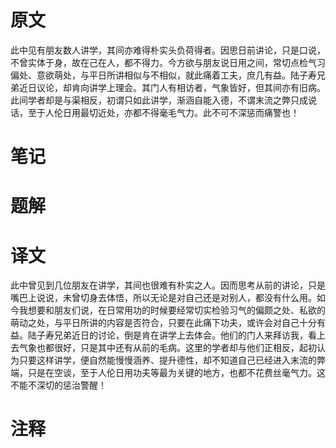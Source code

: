 # 原文
此中见有朋友数人讲学，其间亦难得朴实头负荷得者。因思日前讲论，只是口说，不曾实体于身，故在己在人，都不得力。今方欲与朋友说日用之间，常切点检气习偏处、意欲萌处，与平日所讲相似与不相似，就此痛着工夫，庶几有益。陆子寿兄弟近日议论，却肯向讲学上理会。其门人有相访者，气象皆好，但其间亦有旧病。此间学者却是与渠相反，初谓只如此讲学，渐涵自能入德，不谓末流之弊只成说话，至于人伦日用最切近处，亦都不得毫毛气力。此不可不深惩而痛警也！

# 笔记

# 题解

# 译文
此中曾见到几位朋友在讲学，其间也很难有朴实之人。因而思考从前的讲论，只是嘴巴上说说，未曾切身去体悟，所以无论是对自己还是对别人，都没有什么用。如今我想要和朋友们说，在日常用功的时候要经常切实检验习气的偏颇之处、私欲的萌动之处，与平日所讲的内容是否符合，只要在此痛下功夫，或许会对自己十分有益。陆子寿兄弟近日的讨论，倒是肯在讲学上去体会。他们的门人来拜访我，看上去气象也都很好，只是其中还有从前的毛病。这里的学者却与他们正相反，起初认为只要这样讲学，便自然能慢慢涵养、提升德性，却不知道自己已经进入末流的弊端，只是在空谈，至于人伦日用功夫等最为关键的地方，也都不花费丝毫气力。这不能不深切的惩治警醒！
# 注释